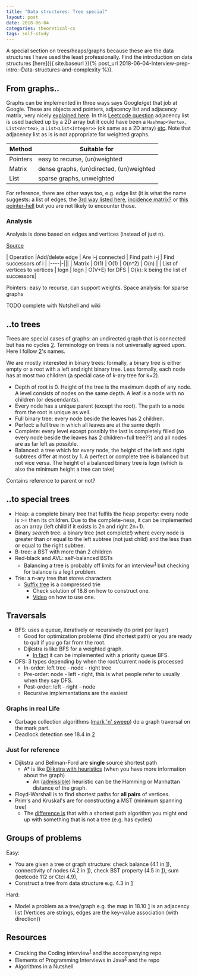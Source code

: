 ```yaml
---
title: "Data structures: Tree special"
layout: post
date: 2018-06-04
categories: theoretical-cs
tags: self-study
---
```

[1]: https://www.amazon.com/Cracking-Coding-Interview-Programming-Questions/dp/098478280X "Cracking the coding interview (5th edition)"
[2]: https://www.amazon.com/Elements-Programming-Interviews-Java-Insiders/dp/1517671272/ref=pd_sim_14_3?_encoding=UTF8&pd_rd_i=1517671272&pd_rd_r=XEQKDVEBYF5DAWEC6B7W&pd_rd_w=8RwvQ&pd_rd_wg=L59s8&psc=1&refRID=XEQKDVEBYF5DAWEC6B7W&dpID=51EjkypFE0L&preST=_SY291_BO1,204,203,200_QL40_&dpSrc=detail "Elements of Programming Interviews (in Java)"

A special section on trees/heaps/graphs because these are the data structures I have used the least professionally. Find the introduction on data structures [here]({{ site.baseurl }}{% post_url 2018-06-04-Interview-prep-intro:-Data-structures-and-complexity %}).


## From graphs..
Graphs can be implemented in three ways says Google/get that job at Google. These are objects and pointers, adjacency list and adjacency matrix, very nicely [explained here](https://stackoverflow.com/a/5887363/2259743). In this [Leetcode question](https://leetcode.com/problems/all-paths-from-source-to-target/description/) adjacency list is used backed up by a 2D array but it could have been a `Hashmap<Vertex, List<Vertex>`, a `List<List<Integer>>` (ok same as a 2D array) [etc](https://en.wikipedia.org/wiki/Adjacency_list#Implementation_details). Note that adjacency list as is is not appropriate for weighted graphs.

|Method|Suitable for |
|----|-|
|Pointers|easy to recurse, (un)weighted|
|Matrix|dense graphs, (un)directed, (un)weighted|
|List|sparse graphs, unweighted|

For reference, there are other ways too, e.g. edge list (it is what the name suggests: a list of edges, the [3rd way listed here](https://stackoverflow.com/questions/3287003/three-ways-to-store-a-graph-in-memory-advantages-and-disadvantages), [incidence matrix?](https://en.wikipedia.org/wiki/Graph_%28abstract_data_type%29#Representations) or [this pointer-hell](https://stackoverflow.com/questions/5493474/graph-implementation-c/5493656#5493656) but you are not likely to encounter those.


### Analysis
Analysis is done based on edges and vertices (instead of just n).

[Source](https://dzone.com/articles/algorithm-week-graphs-and)

| Operation |Add/delete edge | Are i-j connected | Find path i-j | Find successors of i |
|----|-|||
| Matrix | O(1) | O(1) | O(n^2) | O(n) |
| List of vertices to vertices | logn | logn | O(V+E) for DFS | O(k): k being the list of successors|

Pointers: easy to recurse, can support weights.
Space analysis: for sparse graphs

TODO complete with Nutshell and wiki


## ..to trees
Trees are special cases of graphs: an undirected graph that is connected but has no cycles [2]. Terminology on trees is not universally agreed upon. Here I follow [2]'s names.

We are mostly interested in binary trees: formally, a binary tree is either empty or a root with a left and right binary tree. Less formally, each node has at most two children (a special case of k-ary tree for k=2).

+ Depth of root is 0. Height of the tree is the maximum depth of any node. A level consists of nodes on the same depth. A leaf is a node with no children (or descendants).
+ Every node has a unique parent (except the root). The path to a node from the root is unique as well.
+ Full binary tree: every node beside the leaves has 2 children.
+ Perfect: a full tree in which all leaves are at the same depth
+ Complete: every level except possibly the last is completely filled (so every node beside the leaves has 2 children=full tree??) and all nodes are as far left as possible.
+ Balanced: a tree which for every node, the height of the left and right subtrees differ at most by 1. A perfect or complete tree is balanced but not vice versa. The height of a balanced binary tree is logn (which is also the minimum height a tree can take)

Contains reference to parent or not?


## ..to special trees
+ Heap: a complete binary tree that fulfils the heap property: every node is >= then its children. Due to the complete-ness, it can be implemented as an array (left child if it exists is 2n and right 2n+1).
+ Binary *search* tree: a binary tree (not complete!) where every node is greater than or equal to the left subtree (not just child) and the less than or equal to the right subtree.
+ B-tree: a BST with more than 2 children
+ Red-black and AVL: self-balanced BSTs
  + Balancing a tree is probably off limits for an interview<sup>[1]</sup> but checking for balance is a legit problem.
+ Trie: a n-ary tree that stores characters
   + [Suffix tree](https://www.geeksforgeeks.org/pattern-searching-set-8-suffix-tree-introduction/) is a compressed trie
     + Check solution of 18.8 on how to construct one.
     + [Video](https://www.youtube.com/watch?v=UrmjCSM7wDw) on how to use one.


## Traversals
+ BFS: uses a queue, iteratively or recursively (to print per layer)
  + Good for optimization problems (find shortest path) or you are ready to quit if you go far from the root.
  + Dijkstra is like BFS for a weighted graph.
    + [In fact](https://cs.stackexchange.com/a/10048/89670) it can be implemented with a priority queue BFS.
+ DFS: 3 types depending by when the root/current node is processed
  + In-order: left tree - node - right tree
  + Pre-order: node - left - right, this is what people refer to usually when they say DFS.
  + Post-order: left - right - node
  + Recursive implementations are the easiest


### Graphs in real Life
- Garbage collection algorithms ([mark 'n' sweep](https://www.geeksforgeeks.org/mark-and-sweep-garbage-collection-algorithm/)) do a graph traversal on the mark part.
- Deadlock detection see 18.4 in [2]


### Just for reference
+ Dijkstra and Bellman-Ford are **single** source shortest path
  + A* is like [Dijkstra with heuristics](https://stackoverflow.com/questions/13031462/difference-and-advantages-between-dijkstra-a-star) (when you have more information about the graph)
    + An ([admissible](https://en.wikipedia.org/wiki/Admissible_heuristic)) heuristic can be the Hamming or Manhattan distance of the graph.
+ Floyd-Warshall is to find shortest paths for **all pairs** of vertices.
+ Prim's and Kruskal's are for constructing a MST (minimum spanning tree)
  + The [difference is](https://cs.stackexchange.com/a/44919/89670) that with a shortest path algorithm you might end up with something that is not a tree (e.g. has cycles)


## Groups of problems
Easy:
- You are given a tree or graph structure: check balance (4.1 in [1]), connectivity of nodes (4.2 in [1]), check BST property (4.5 in [1]), sum (leetcode 112 or Ctci 4.9),
- Construct a tree from data structure e.g. 4.3 in [1]

Hard:
- Model a problem as a tree/graph e.g. the map in 18.10 [1] is an adjacency list (Vertices are strings, edges are the key-value association (with direction))


## Resources
  - Cracking the Coding interview<sup>[1]</sup> and the accompanying repo
  - Elements of Programming Interviews in Java<sup>[2]</sup> and the repo
  - Algorithms in a Nutshell
